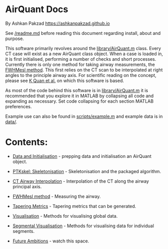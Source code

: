 # AirQuant Docs
By Ashkan Pakzad https://ashkanpakzad.github.io

See [/readme.md](/readme.md) before reading this document regarding install, about and purpose.


This software primarily revolves around the [library/AirQuant.m](library/AirQuant.m) class. Every CT case will exist as a new AirQuant class object. When a case is loaded in, it is first initialised, performing a number of checks and short processes.
Currently there is only one method for taking airway measurements, the [FWHMesl method](https://doi.org/10.1117/12.595283). This first relies on the CT scan to be interpolated at right angles to the principle airway axis. For scientific reading on the concept, please see  [K Quan et al.](https://doi.org/10.1117/12.2292306) on which this software is based.

As most of the code behind this software is in [library/AirQuant.m](library/AirQuant.m) it is recommended that you explore it in MATLAB by collapsing all code and expanding as necessary. Set code collapsing for each section MATLAB preferences.

Example use can also be found in [scripts/example.m](../scripts/example.m) and example data is in [data/](../data/).




# Contents:
 * [Data and Initialisation](/docs/basic.md) - prepping data and initialisation an AirQuant object.
 * [PTKskel: Skeletonisation](/docs/skel.md) - Skeletonisation and the packaged algorithm.
 * [CT Airway Interpolation](/docs/interp.md) - Interpolation of the CT along the airway principal axis.
 * [FWHMesl method](/docs/fwhm.md) - Measuring the airway.
 * [Tapering Metrics](/docs/taper.md) - Tapering metrics that can be generated.
 * [Visualisation](/docs/vis.md) - Methods for visualising global data.
 * [Segmental Visualisation](/docs/segvis.md) - Methods for visualising data for individual segments.

 * [Future Ambitions](/docs/future.md) - watch this space.
